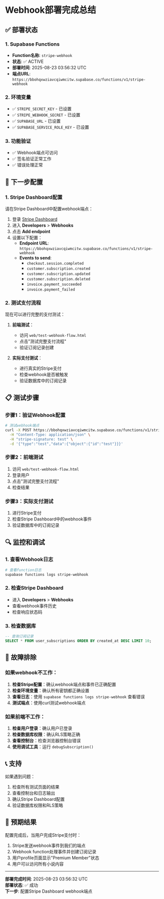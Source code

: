 # Webhook部署完成总结

## ✅ 部署状态

### 1. Supabase Functions
- **Function名称**: `stripe-webhook`
- **状态**: ✅ ACTIVE
- **部署时间**: 2025-08-23 03:56:32 UTC
- **端点URL**: `https://bbohqxwziavcqiwmcitw.supabase.co/functions/v1/stripe-webhook`

### 2. 环境变量
- ✅ `STRIPE_SECRET_KEY` - 已设置
- ✅ `STRIPE_WEBHOOK_SECRET` - 已设置
- ✅ `SUPABASE_URL` - 已设置
- ✅ `SUPABASE_SERVICE_ROLE_KEY` - 已设置

### 3. 功能验证
- ✅ Webhook端点可访问
- ✅ 签名验证正常工作
- ✅ 错误处理正常

## 🔧 下一步配置

### 1. Stripe Dashboard配置
请在Stripe Dashboard中配置webhook端点：

1. 登录 [Stripe Dashboard](https://dashboard.stripe.com/)
2. 进入 **Developers** > **Webhooks**
3. 点击 **Add endpoint**
4. 设置以下配置：
   - **Endpoint URL**: `https://bbohqxwziavcqiwmcitw.supabase.co/functions/v1/stripe-webhook`
   - **Events to send**:
     - `checkout.session.completed`
     - `customer.subscription.created`
     - `customer.subscription.updated`
     - `customer.subscription.deleted`
     - `invoice.payment_succeeded`
     - `invoice.payment_failed`

### 2. 测试支付流程
现在可以进行完整的支付测试：

1. **前端测试**：
   - 访问 `web/test-webhook-flow.html`
   - 点击"测试完整支付流程"
   - 验证订阅记录创建

2. **实际支付测试**：
   - 进行真实的Stripe支付
   - 检查webhook是否被触发
   - 验证数据库中的订阅记录

## 📋 测试步骤

### 步骤1：验证Webhook配置
```bash
# 测试webhook端点
curl -X POST https://bbohqxwziavcqiwmcitw.supabase.co/functions/v1/stripe-webhook \
  -H "Content-Type: application/json" \
  -H "stripe-signature: test" \
  -d '{"type":"test","data":{"object":{"id":"test"}}}'
```

### 步骤2：前端测试
1. 访问 `web/test-webhook-flow.html`
2. 登录用户
3. 点击"测试完整支付流程"
4. 检查结果

### 步骤3：实际支付测试
1. 进行Stripe支付
2. 检查Stripe Dashboard中的webhook事件
3. 验证数据库中的订阅记录

## 🔍 监控和调试

### 1. 查看Webhook日志
```bash
# 查看function日志
supabase functions logs stripe-webhook
```

### 2. 检查Stripe Dashboard
- 进入 **Developers** > **Webhooks**
- 查看webhook事件历史
- 检查响应状态码

### 3. 检查数据库
```sql
-- 查询订阅记录
SELECT * FROM user_subscriptions ORDER BY created_at DESC LIMIT 10;
```

## 🚨 故障排除

### 如果webhook不工作：
1. **检查Stripe配置**：确认webhook端点和事件已正确配置
2. **检查环境变量**：确认所有密钥都正确设置
3. **查看日志**：使用 `supabase functions logs stripe-webhook` 查看错误
4. **测试端点**：使用curl测试webhook端点

### 如果前端不工作：
1. **检查用户登录**：确认用户已登录
2. **检查数据库权限**：确认RLS策略正确
3. **查看控制台**：检查浏览器控制台错误
4. **使用调试工具**：运行 `debugSubscription()`

## 📞 支持

如果遇到问题：
1. 检查所有测试页面的结果
2. 查看控制台和日志输出
3. 确认Stripe Dashboard配置
4. 验证数据库权限和RLS策略

## 🎯 预期结果

配置完成后，当用户完成Stripe支付时：
1. Stripe发送webhook事件到我们的端点
2. Webhook function处理事件并创建订阅记录
3. 用户profile页面显示"Premium Member"状态
4. 用户可以访问所有小说内容

---

**部署完成时间**: 2025-08-23 03:56:32 UTC  
**部署状态**: ✅ 成功  
**下一步**: 配置Stripe Dashboard webhook端点
